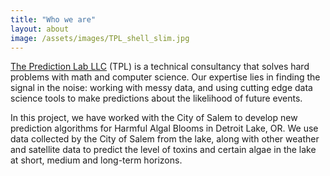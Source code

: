 ```yaml
---
title: "Who we are"
layout: about
image: /assets/images/TPL_shell_slim.jpg
---
```


[The Prediction Lab LLC](https://www.thepredictionlab.com) (TPL) is a technical consultancy that solves hard problems with math and computer science. Our expertise lies in finding the signal in the noise: working with messy data, and using cutting edge data science tools to make predictions about the likelihood of future events.

In this project, we have worked with the City of Salem to develop new prediction algorithms for Harmful Algal Blooms in Detroit Lake, OR. We use data collected by the City of Salem from the lake, along with other weather and satellite data to predict the level of toxins and certain algae in the lake at short, medium and long-term horizons. 

